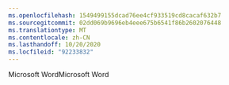 ```yaml
---
ms.openlocfilehash: 1549499155dcad76ee4cf933519cd8cacaf632b7
ms.sourcegitcommit: 02dd069b9696eb4eee675b6541f86b2602076448
ms.translationtype: MT
ms.contentlocale: zh-CN
ms.lasthandoff: 10/20/2020
ms.locfileid: "92233832"
---
```

<span data-ttu-id="ba439-101">Microsoft Word</span><span class="sxs-lookup"><span data-stu-id="ba439-101">Microsoft Word</span></span>